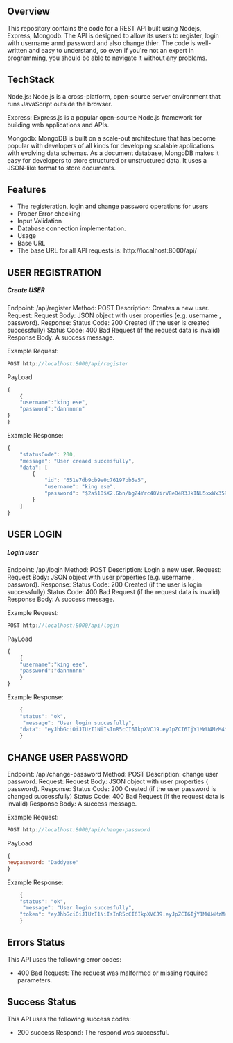 ## Overview
This repository contains the code for a REST API built using Nodejs, Express, Mongodb. The API is designed to allow its users to register, login with username annd password and also change thier. The code is well-written and easy to understand, so even if you're not an expert in programming, you should be able to navigate it without any problems.

## TechStack
Node.js: Node.js is a cross-platform, open-source server environment that runs JavaScript outside the browser.

Express: Express.js is a popular open-source Node.js framework for building web applications and APIs.

Mongodb: MongoDB is built on a scale-out architecture that has become popular with developers of all kinds for developing scalable applications with evolving data schemas. As a document database, MongoDB makes it easy for developers to store structured or unstructured data. It uses a JSON-like format to store documents.


## Features

- The registeration, login and change password operations  for users
- Proper Error checking
- Input Validation
- Database connection implementation.
- Usage
- Base URL
- The base URL for all API requests is: http://localhost:8000/api/


## USER REGISTRATION

##### Create USER
   Endpoint: /api/register
   Method: POST
   Description: Creates a new user.
   Request:
   Request Body: JSON object with user properties (e.g. username , password).
   Response:
   Status Code: 200 Created (if the user is created successfully)
   Status Code: 400 Bad Request (if the request data is invalid)
   Response Body: A success message.

   Example Request:

```javascript
POST http://localhost:8000/api/register
```
PayLoad

```javascript
{
    {
    "username":"king ese",
    "password":"dannnnnn" 
}
}
```

Example Response:

```javascript
{
    "statusCode": 200,
    "message": "User creaed succesfully",
    "data": [
        {
            "id": "651e7db9cb9e0c76197bb5a5",
            "username": "king ese",
            "password": "$2a$10$X2.Gbn/bgZ4Yrc4OVirV8eD4R3JkINU5xxWx35R4ndcEAs6qdMiBi",
        }
    ]
}
```


## USER LOGIN

##### Login user
   Endpoint: /api/login
   Method: POST
   Description: Login a new user.
   Request:
   Request Body: JSON object with user properties (e.g. username , password).
   Response:
   Status Code: 200 Created (if the user is login successfully)
   Status Code: 400 Bad Request (if the request data is invalid)
   Response Body: A success message.

   Example Request:

```javascript
POST http://localhost:8000/api/login
```
PayLoad

```javascript
{
    {
    "username":"king ese",
    "password":"dannnnnn" 
    }
}
```

Example Response:

```javascript
    {
    "status": "ok",
     "message": "User login succesfully",
    "data": "eyJhbGciOiJIUzI1NiIsInR5cCI6IkpXVCJ9.eyJpZCI6IjY1MWU4MzM4Y2I5ZTBjNzYxOTdiYjVhNyIsInVzZXJuYW1lIjoia2luZyBFc2UiLCJpYXQiOjE2OTY0OTkwODB9.7PfeSk8p_RPKmnk8Io8lioIrXPIsPTdxLeUp0xMVaT4"
    }

```


## CHANGE USER PASSWORD

   Endpoint: /api/change-password
   Method: POST
   Description: change user password.
   Request:
   Request Body: JSON object with user properties ( password).
   Response:
   Status Code: 200 Created (if the user password is changed successfully)
   Status Code: 400 Bad Request (if the request data is invalid)
   Response Body: A success message.

   Example Request:

```javascript
POST http://localhost:8000/api/change-password
```
PayLoad

```javascript
{
newpassword: "Daddyese"
}
```

Example Response:

```javascript
    {
    "status": "ok",
     "message": "User login succesfully",
    "token": "eyJhbGciOiJIUzI1NiIsInR5cCI6IkpXVCJ9.eyJpZCI6IjY1MWU4MzM4Y2I5ZTBjNzYxOTdiYjVhNyIsInVzZXJuYW1lIjoia2luZyBFc2UiLCJpYXQiOjE2OTY0OTkwODB9.7PfeSk8p_RPKmnk8Io8lioIrXPIsPTdxLeUp0xMVaT4"
    }

```

## Errors Status

This API uses the following error codes:

- 400 Bad Request: The request was malformed or missing required parameters.

## Success Status

This API uses the following success codes:

- 200 success Respond: The respond was successful.



